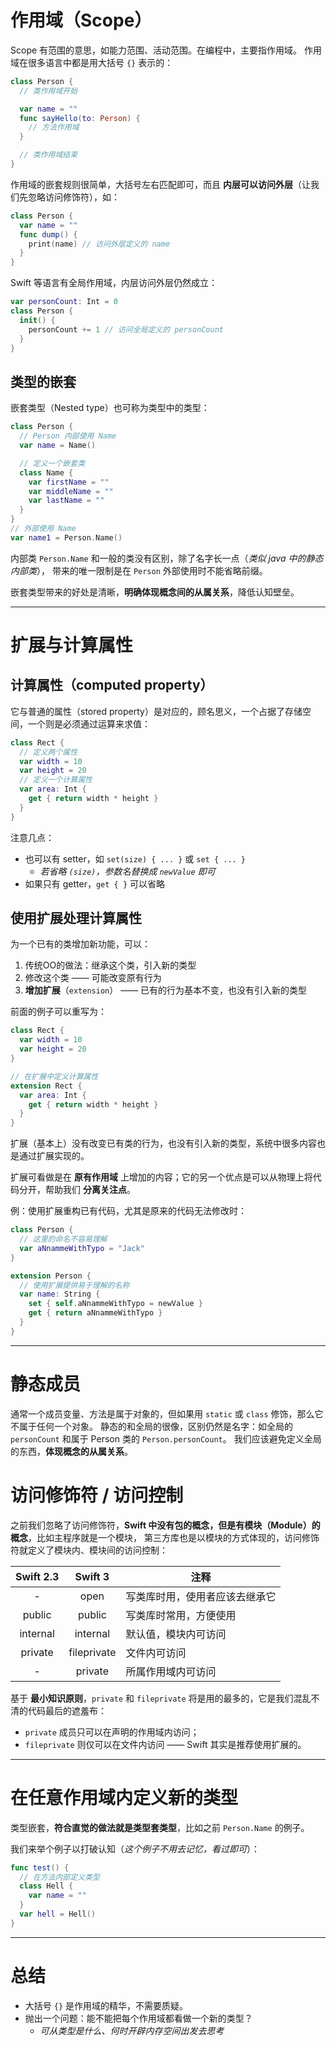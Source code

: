# 作用域（Scope）
Scope 有范围的意思，如能力范围、活动范围。在编程中，主要指作用域。
作用域在很多语言中都是用大括号 `{}` 表示的：
```swift
class Person {
  // 类作用域开始

  var name = ""
  func sayHello(to: Person) {
    // 方法作用域
  }

  // 类作用域结束
}
```

作用域的嵌套规则很简单，大括号左右匹配即可，而且 **内层可以访问外层**（让我们先忽略访问修饰符），如：
```swift
class Person {
  var name = ""
  func dump() {
    print(name) // 访问外层定义的 name
  }
}
```

Swift 等语言有全局作用域，内层访问外层仍然成立：
```swift
var personCount: Int = 0
class Person {
  init() {
    personCount += 1 // 访问全局定义的 personCount
  }
}
```

## 类型的嵌套
嵌套类型（Nested type）也可称为类型中的类型：
```swift
class Person {
  // Person 内部使用 Name
  var name = Name()

  // 定义一个嵌套类
  class Name {
    var firstName = ""
    var middleName = ""
    var lastName = ""
  }
}
// 外部使用 Name
var name1 = Person.Name()
```

内部类 `Person.Name` 和一般的类没有区别，除了名字长一点（*类似 java 中的静态内部类*），
带来的唯一限制是在 `Person` 外部使用时不能省略前缀。

嵌套类型带来的好处是清晰，**明确体现概念间的从属关系**，降低认知壁垒。

---
# 扩展与计算属性
## 计算属性（computed property）
它与普通的属性（stored property）是对应的，顾名思义，一个占据了存储空间，一个则是必须通过运算来求值：
```swift
class Rect {
  // 定义两个属性
  var width = 10
  var height = 20
  // 定义一个计算属性
  var area: Int {
    get { return width * height }
  }
}
```

注意几点：
- 也可以有 setter，如 `set(size) { ... }` 或 `set { ... }`
    - *若省略 `(size)`，参数名替换成 `newValue` 即可*
- 如果只有 getter，`get { }` 可以省略

## 使用扩展处理计算属性
为一个已有的类增加新功能，可以：
1. 传统OO的做法：继承这个类，引入新的类型
1. 修改这个类 —— 可能改变原有行为
1. **增加扩展**（`extension`） —— 已有的行为基本不变，也没有引入新的类型

前面的例子可以重写为：
```swift
class Rect {
  var width = 10
  var height = 20
}

// 在扩展中定义计算属性
extension Rect {
  var area: Int {
    get { return width * height }
  }
}
```

扩展（基本上）没有改变已有类的行为，也没有引入新的类型，系统中很多内容也是通过扩展实现的。

扩展可看做是在 **原有作用域** 上增加的内容；它的另一个优点是可以从物理上将代码分开，帮助我们 **分离关注点**。

例：使用扩展重构已有代码，尤其是原来的代码无法修改时：
```swift
class Person {
  // 这里的命名不容易理解
  var aNnammeWithTypo = "Jack"
}

extension Person {
  // 使用扩展提供易于理解的名称
  var name: String {
    set { self.aNnammeWithTypo = newValue }
    get { return aNnammeWithTypo }
  }
}
```

---
# 静态成员
通常一个成员变量、方法是属于对象的，但如果用 `static` 或 `class` 修饰，那么它不属于任何一个对象。
静态的和全局的很像，区别仍然是名字：如全局的 `personCount` 和属于 Person 类的 `Person.personCount`。
我们应该避免定义全局的东西，**体现概念的从属关系**。

# 访问修饰符 / 访问控制
之前我们忽略了访问修饰符，**Swift 中没有包的概念，但是有模块（Module）的概念**，比如主程序就是一个模块，
第三方库也是以模块的方式体现的，访问修饰符就定义了模块内、模块间的访问控制：

|Swift 2.3|Swift 3|注释|
|:-:|:-:|-|
|-|open|写类库时用，使用者应该去继承它|
|public|public|写类库时常用，方便使用|
|internal|internal|默认值，模块内可访问|
|private|fileprivate|文件内可访问|
|-|private|所属作用域内可访问|

基于 **最小知识原则**，`private` 和 `fileprivate` 将是用的最多的，它是我们混乱不清的代码最后的遮羞布：
- `private` 成员只可以在声明的作用域内访问；
- `fileprivate` 则仅可以在文件内访问 —— Swift 其实是推荐使用扩展的。

---
# 在任意作用域内定义新的类型
类型嵌套，**符合直觉的做法就是类型套类型**，比如之前 `Person.Name` 的例子。

我们来举个例子以打破认知（*这个例子不用去记忆，看过即可*）：
```swift
func test() {
  // 在方法内部定义类型
  class Hell {
    var name = ""
  }
  var hell = Hell()
}
```

---
# 总结
- 大括号 `{}` 是作用域的精华，不需要质疑。
- 抛出一个问题：能不能把每个作用域都看做一个新的类型？
  - *可从类型是什么、何时开辟内存空间出发去思考*
